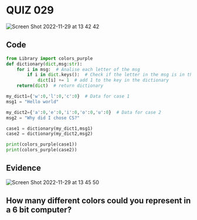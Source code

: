 # QUIZ 029
![Screen Shot 2022-11-29 at 13 42 42](https://user-images.githubusercontent.com/111819437/204440711-1d10bead-4d52-41a2-b74c-8837848c0b86.png)

## Code
```.py
from Library import colors_purple
def dictionary(dict,msg:str):
    for i in msg:  # Analise each letter of the msg
        if i in dict.keys():  # Check if the letter in the msg is in the key
            dict[i] += 1  # add 1 to the key in the dictionary
    return(dict)  # return dictionary

my_dict1={'w':0,'l':0,'c':0}  # Data for case 1
msg1 = "Hello world"

my_dict2={'a':0,'e':0,'i':0,'o':0,'u':0}  # Data for case 2
msg2 = "Why did I chose CS?"

case1 = dictionary(my_dict1,msg1)
case2 = dictionary(my_dict2,msg2)

print(colors_purple(case1))
print(colors_purple(case2))
```

## Evidence

![Screen Shot 2022-11-29 at 13 45 50](https://user-images.githubusercontent.com/111819437/204441142-4f8662c1-820d-4e90-b477-b2a659f9203f.png)

## How many different colors could you represent in a 6 bit computer?
